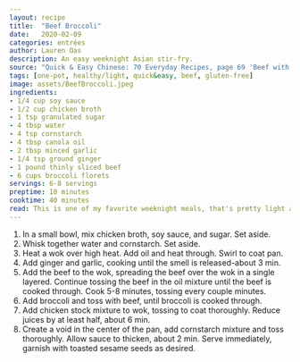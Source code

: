 ```yaml
---
layout: recipe
title:  "Beef Broccoli"
date:   2020-02-09
categories: entrées
author: Lauren Oas
description: An easy weeknight Asian stir-fry.
source: "Quick & Easy Chinese: 70 Everyday Recipes, page 69 'Beef with Brocoli'"
tags: [one-pot, healthy/light, quick&easy, beef, gluten-free]
image: assets/BeefBroccoli.jpeg
ingredients:
- 1/4 cup soy sauce
- 1/2 cup chicken broth
- 1 tsp granulated sugar
- 4 tbsp water
- 4 tsp cornstarch
- 4 tbsp canola oil
- 2 tbsp minced garlic
- 1/4 tsp ground ginger
- 1 pound thinly sliced beef
- 6 cups broccoli florets
servings: 6-8 servings
preptime: 10 minutes
cooktime: 40 minutes
read: This is one of my favorite weeknight meals, that's pretty light and high in protein. I usually make at least a double-portion, as it re-heats really well and turns into an easy dinner for the rest of the week! An actual wok makes this recipe way easier, otherwise cooking the beef can take a while. I also usually use frozen broccoli, which can tend to overcook, so you may want to shorten that cooking step-or your broccoli will be on the VERY soft side. **If you intend this recipe to be gluten-free, be sure to select your ingredients, as the "gluten-free" type. This is especially important for soy sauce.**
---
```

1. In a small bowl, mix chicken broth, soy sauce, and sugar. Set aside.
2. Whisk together water and cornstarch. Set aside.
3. Heat a wok over high heat. Add oil and heat through. Swirl to coat pan. 
4. Add ginger and garlic, cooking until the smell is released-about 3 min. 
5. Add the beef to the wok, spreading the beef over the wok in a single layered. Continue tossing the beef in the oil mixture until the beef is cooked through. Cook 5-8 minutes, tossing every couple minutes.
6. Add broccoli and toss with beef, until broccoli is cooked through.
7. Add chicken stock mixture to wok, tossing to coat thoroughly. Reduce juices by at least half, about 6 min. 
8. Create a void in the center of the pan, add cornstarch mixture and toss thoroughly. Allow sauce to thicken, about 2 min. Serve immediately, garnish with toasted sesame seeds as desired.